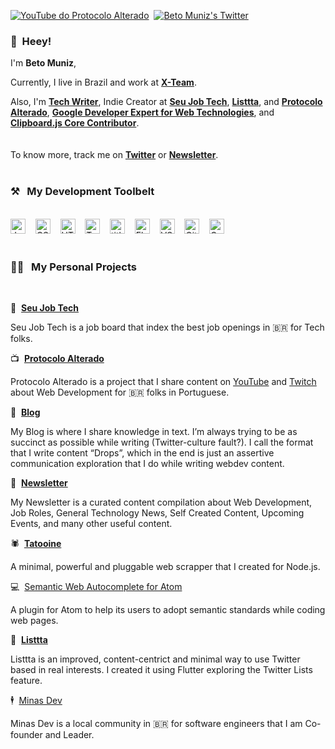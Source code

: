 [![YouTube do Protocolo Alterado](https://img.shields.io/youtube/channel/subscribers/UCdbYUUg9vYMnuWexhaSZTIA?label=Subscribe&style=social)](https://www.youtube.com/c/ProtocoloAlterado?sub_confirmation=1)&nbsp;&nbsp;[![Beto Muniz's Twitter](https://img.shields.io/twitter/follow/obetomuniz?style=social)](https://twitter.com/intent/follow?screen_name=obetomuniz)

### 👋&nbsp;&nbsp;Heey!

I'm **Beto Muniz**, 

Currently, I live in Brazil and work at **[X-Team](https://x-team.com/)**.

Also, I'm **[Tech Writer](https://dev.to/obetomuniz)**, Indie Creator at **[Seu Job Tech](https://seujob.tech)**, **[Listtta](https://listtta.com)**, and **[Protocolo Alterado](https://www.youtube.com/channel/UCdbYUUg9vYMnuWexhaSZTIA)**, **[Google Developer Expert for Web Technologies](https://developers.google.com/community/experts/directory/profile/profile-beto-muniz)**, and **[Clipboard.js Core Contributor](https://github.com/zenorocha/clipboard.js)**.
<br><br><br>
To know more, track me on **[Twitter](https://twitter.com/intent/follow?screen_name=obetomuniz)** or **[Newsletter](https://www.getrevue.co/profile/obetomuniz)**.
<br><br>
### ⚒&nbsp;&nbsp;&nbsp;My Development Toolbelt
<br><img alt="JavaScript" title="JavaScript" src="https://user-images.githubusercontent.com/1680157/87443764-4af82c80-c5cc-11ea-82c2-c368ee12cf6d.png" height="24">&nbsp;&nbsp;&nbsp;&nbsp;<img alt="CSS" title="CSS" src="https://user-images.githubusercontent.com/1680157/87443759-4a5f9600-c5cc-11ea-8ae0-715433c1f781.png" height="24">&nbsp;&nbsp;&nbsp;&nbsp;<img alt="HTML" title="HTML" src="https://user-images.githubusercontent.com/1680157/87443762-4af82c80-c5cc-11ea-85cf-57be0e83c169.png" height="24">&nbsp;&nbsp;&nbsp;&nbsp;<img alt="TypeScript" title="TypeScript" src="https://user-images.githubusercontent.com/1680157/87443766-4af82c80-c5cc-11ea-8a13-a651f150fa99.png" height="24">&nbsp;&nbsp;&nbsp;&nbsp;<img alt=" title=" title="Node.js" src="https://user-images.githubusercontent.com/1680157/87443758-4a5f9600-c5cc-11ea-8f63-92e126a1145b.png" height="24">&nbsp;&nbsp;&nbsp;&nbsp;<img alt="Flutter" title="Flutter" src="https://user-images.githubusercontent.com/1680157/87443756-49c6ff80-c5cc-11ea-9052-ecd76bb5ce81.png" height="24">&nbsp;&nbsp;&nbsp;&nbsp;<img alt="VS Code" title="VS Code" src="https://user-images.githubusercontent.com/1680157/87443751-492e6900-c5cc-11ea-9854-f82d4d921133.png" height="24">&nbsp;&nbsp;&nbsp;&nbsp;<img alt="Git" title="Git" src="https://user-images.githubusercontent.com/1680157/87443755-49c6ff80-c5cc-11ea-954a-579f7c72873a.png" height="24">&nbsp;&nbsp;&nbsp;&nbsp;<img alt="Google Chrome" title="Google Chrome" src="https://user-images.githubusercontent.com/1680157/87443745-47fd3c00-c5cc-11ea-878f-44f34572775e.png" height="24"><br><br>
### 👨‍💻&nbsp;&nbsp;&nbsp;My Personal Projects
<br>

💼&nbsp;&nbsp;**[Seu Job Tech](https://seujob.tech)**

Seu Job Tech is a job board that index the best job openings in 🇧🇷 for Tech folks.

📺&nbsp;&nbsp;**[Protocolo Alterado](https://protocoloalterado.com.br)**

Protocolo Alterado is a project that I share content on [YouTube](https://www.youtube.com/channel/UCdbYUUg9vYMnuWexhaSZTIA) and [Twitch](https://www.twitch.tv/protalterado) about Web Development for 🇧🇷 folks in Portuguese.

📝&nbsp;&nbsp;**[Blog](https://betomuniz.com)**

My Blog is where I share knowledge in text. I’m always trying to be as succinct as possible while writing (Twitter-culture fault?). I call the format that I write content “Drops”, which in the end is just an assertive communication exploration that I do while writing webdev content.

📰&nbsp;&nbsp;**[Newsletter](https://www.getrevue.co/profile/obetomuniz)**

My Newsletter is a curated content compilation about Web Development, Job Roles, General Technology News, Self Created Content, Upcoming Events, and many other useful content.

🕷&nbsp;&nbsp;**[Tatooine](https://github.com/obetomuniz/tatooine)**

A minimal, powerful and pluggable web scrapper that I created for Node.js.

💻&nbsp;&nbsp;[Semantic Web Autocomplete for Atom](https://github.com/obetomuniz/autocomplete-semantic-web)

A plugin for Atom to help its users to adopt semantic standards while coding web pages.

📱&nbsp;&nbsp;**[Listtta](https://listtta.com)**

Listtta is an improved, content-centrict and minimal way to use Twitter based in real interests. I created it using Flutter exploring the Twitter Lists feature.

🕴&nbsp;&nbsp;[Minas Dev](https://minasdev.org)

Minas Dev is a local community in 🇧🇷 for software engineers that I am Co-founder and Leader.
